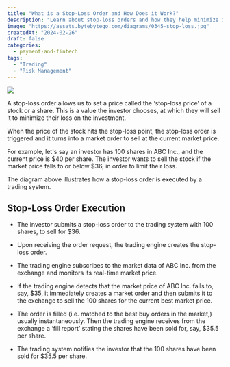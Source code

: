 ```yaml
---
title: "What is a Stop-Loss Order and How Does it Work?"
description: "Learn about stop-loss orders and how they help minimize investment losses."
image: "https://assets.bytebytego.com/diagrams/0345-stop-loss.jpg"
createdAt: "2024-02-26"
draft: false
categories:
  - payment-and-fintech
tags:
  - "Trading"
  - "Risk Management"
---
```


![](https://assets.bytebytego.com/diagrams/0345-stop-loss.jpg)

A stop-loss order allows us to set a price called the ‘stop-loss price’ of a stock or a share. This is a value the investor chooses, at which they will sell it to minimize their loss on the investment.

When the price of the stock hits the stop-loss point, the stop-loss order is triggered and it turns into a market order to sell at the current market price.

For example, let's say an investor has 100 shares in ABC Inc., and the current price is $40 per share. The investor wants to sell the stock if the market price falls to or below $36, in order to limit their loss.

The diagram above illustrates how a stop-loss order is executed by a trading system.

## Stop-Loss Order Execution

*   The investor submits a stop-loss order to the trading system with 100 shares, to sell for $36.

*   Upon receiving the order request, the trading engine creates the stop-loss order.

*   The trading engine subscribes to the market data of ABC Inc. from the exchange and monitors its real-time market price.

*   If the trading engine detects that the market price of ABC Inc. falls to, say, $35, it immediately creates a market order and then submits it to the exchange to sell the 100 shares for the current best market price.

*   The order is filled (i.e. matched to the best buy orders in the market,) usually instantaneously. Then the trading engine receives from the exchange a ‘fill report’ stating the shares have been sold for, say, $35.5 per share.

*   The trading system notifies the investor that the 100 shares have been sold for $35.5 per share.
